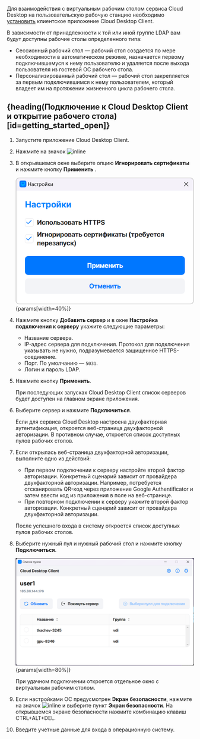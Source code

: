 Для взаимодействия с виртуальным рабочим столом сервиса Cloud Desktop на пользовательскую рабочую станцию необходимо [установить](../install-vk-client) клиентское приложение Cloud Desktop Client.

В зависимости от принадлежности к той или иной группе LDAP вам будут доступны рабочие столы определенного типа:

* Сессионный рабочий стол — рабочий стол создается по мере необходимости в автоматическом режиме, назначается первому подключившемуся к нему пользователю и удаляется после выхода пользователя из гостевой ОС рабочего стола.
* Персонализированный рабочий стол — рабочий стол закрепляется за первым подключившимся к нему пользователем, который владеет им на протяжении жизненного цикла рабочего стола.

## {heading(Подключение к Cloud Desktop Client и открытие рабочего стола)[id=getting_started_open]}

1. Запустите приложение Cloud Desktop Client.
1. Нажмите на значок ![](/ru/assets/settings-icon.svg "inline")
1. В открывшемся окне выберите опцию **Игнорировать сертификаты** и нажмите кнопку **Применить** .

   ![Настройки облачного рабочего стола](../assets/vdi-client-settings.png){params[width=40%]}

1. Нажмите кнопку **Добавить сервер** и в окне **Настройка подключения к серверу** укажите следующие параметры:

   * Название сервера.
   * IP-адрес сервера для подключения. Протокол для подключения указывать не нужно, подразумевается защищенное HTTPS-соединение.
   * Порт. По умолчанию — `5031`.
   * Логин и пароль LDAP.

1. Нажмите кнопку **Применить**.

   <info>

   При последующих запусках Cloud Desktop Client список серверов будет доступен на главном экране приложения.

   </info>

1. Выберите сервер и нажмите **Подключиться**.

   Если для сервиса Cloud Desktop настроена двухфакторная аутентификация, откроется веб-страница двухфакторной авторизации. В противном случае, откроется список доступных пулов рабочих столов.

1. Если открылась веб-страница двухфакторной авторизации, выполните одно из действий:

   * При первом подключении к серверу настройте второй фактор авторизации. Конкретный сценарий зависит от провайдера двухфакторной авторизации. Например, потребуется отсканировать QR-код через приложение Google Authentificator и затем ввести код из приложения в поле на веб-странице.
   * При повторном подключении к серверу укажите второй фактор авторизации. Конкретный сценарий зависит от провайдера двухфакторной авторизации.

   После успешного входа в систему откроется список доступных пулов рабочих столов.

1. Выберите нужный пул и нужный рабочий стол и нажмите кнопку **Подключиться**.

   ![Список рабочих столов](../assets/vdi-client-start-screen.png){params[width=80%]}

   При удачном подключении откроется отдельное окно с виртуальным рабочим столом.

1. Если настройками ОС предусмотрен **Экран безопасности**, нажмите на значок ![](/ru/assets/command-icon.svg "inline") и выберите пункт **Экран безопасности**. На открывшемся экране безопасности нажмите комбинацию клавиш CTRL+ALT+DEL.
1. Введите учетные данные для входа в операционную систему.
